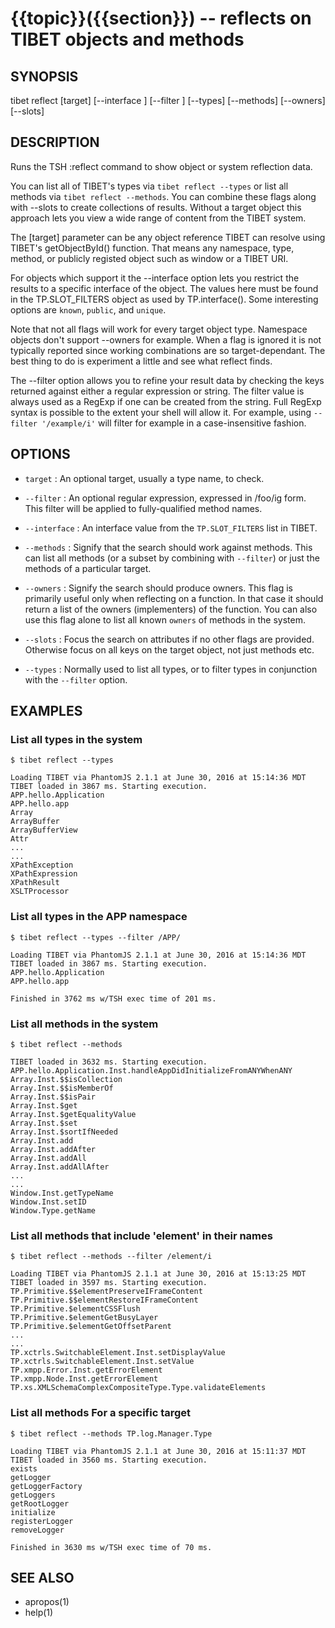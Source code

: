{{topic}}({{section}}) -- reflects on TIBET objects and methods
=============================================

## SYNOPSIS

tibet reflect [target] [--interface <interface>]
    [--filter <filter>] [--types] [--methods] [--owners] [--slots]

## DESCRIPTION

Runs the TSH :reflect command to show object or system reflection data.

You can list all of TIBET's types via `tibet reflect --types` or list all
methods via `tibet reflect --methods`. You can combine these flags along
with --slots to create collections of results. Without a target object this
approach lets you view a wide range of content from the TIBET system.

The [target] parameter can be any object reference TIBET can resolve
using TIBET's getObjectById() function. That means any namespace, type,
method, or publicly registed object such as window or a TIBET URI.

For objects which support it the --interface option lets you restrict
the results to a specific interface of the object. The values here must
be found in the TP.SLOT\_FILTERS object as used by TP.interface(). Some
interesting options are `known`, `public`, and `unique`.

Note that not all flags will work for every target object type. Namespace
objects don't support --owners for example. When a flag is ignored it is
not typically reported since working combinations are so target-dependant.
The best thing to do is experiment a little and see what reflect finds.

The --filter option allows you to refine your result data by checking the
keys returned against either a regular expression or string. The filter value
is always used as a RegExp if one can be created from the string. Full RegExp
syntax is possible to the extent your shell will allow it. For example, using
`--filter '/example/i'` will filter for example in a case-insensitive fashion.

## OPTIONS

  * `target` :
    An optional target, usually a type name, to check.

  * `--filter` :
    An optional regular expression, expressed in /foo/ig form. This filter will
be applied to fully-qualified method names.

  * `--interface` :
    An interface value from the `TP.SLOT_FILTERS` list in TIBET.

  * `--methods` :
    Signify that the search should work against methods. This can list all
methods (or a subset by combining with `--filter`) or just the methods of a
particular target.

  * `--owners` :
    Signify the search should produce owners. This flag is primarily useful only
when reflecting on a function. In that case it should return a list of the
owners (implementers) of the function. You can also use this flag alone to list
all known `owners` of methods in the system.

  * `--slots` :
    Focus the search on attributes if no other flags are provided. Otherwise
focus on all keys on the target object, not just methods etc.

  * `--types` :
    Normally used to list all types, or to filter types in conjunction with the
`--filter` option.

## EXAMPLES

### List all types in the system

    $ tibet reflect --types

    Loading TIBET via PhantomJS 2.1.1 at June 30, 2016 at 15:14:36 MDT
    TIBET loaded in 3867 ms. Starting execution.
    APP.hello.Application
    APP.hello.app
    Array
    ArrayBuffer
    ArrayBufferView
    Attr
    ...
    ...
    XPathException
    XPathExpression
    XPathResult
    XSLTProcessor

### List all types in the APP namespace

    $ tibet reflect --types --filter /APP/

    Loading TIBET via PhantomJS 2.1.1 at June 30, 2016 at 15:14:36 MDT
    TIBET loaded in 3867 ms. Starting execution.
    APP.hello.Application
    APP.hello.app

    Finished in 3762 ms w/TSH exec time of 201 ms.

### List all methods in the system

    $ tibet reflect --methods

    TIBET loaded in 3632 ms. Starting execution.
    APP.hello.Application.Inst.handleAppDidInitializeFromANYWhenANY
    Array.Inst.$$isCollection
    Array.Inst.$$isMemberOf
    Array.Inst.$$isPair
    Array.Inst.$get
    Array.Inst.$getEqualityValue
    Array.Inst.$set
    Array.Inst.$sortIfNeeded
    Array.Inst.add
    Array.Inst.addAfter
    Array.Inst.addAll
    Array.Inst.addAllAfter
    ...
    ...
    Window.Inst.getTypeName
    Window.Inst.setID
    Window.Type.getName

### List all methods that include 'element' in their names

    $ tibet reflect --methods --filter /element/i

    Loading TIBET via PhantomJS 2.1.1 at June 30, 2016 at 15:13:25 MDT
    TIBET loaded in 3597 ms. Starting execution.
    TP.Primitive.$$elementPreserveIFrameContent
    TP.Primitive.$$elementRestoreIFrameContent
    TP.Primitive.$elementCSSFlush
    TP.Primitive.$elementGetBusyLayer
    TP.Primitive.$elementGetOffsetParent
    ...
    ...
    TP.xctrls.SwitchableElement.Inst.setDisplayValue
    TP.xctrls.SwitchableElement.Inst.setValue
    TP.xmpp.Error.Inst.getErrorElement
    TP.xmpp.Node.Inst.getErrorElement
    TP.xs.XMLSchemaComplexCompositeType.Type.validateElements

### List all methods For a specific target

    $ tibet reflect --methods TP.log.Manager.Type

    Loading TIBET via PhantomJS 2.1.1 at June 30, 2016 at 15:11:37 MDT
    TIBET loaded in 3560 ms. Starting execution.
    exists
    getLogger
    getLoggerFactory
    getLoggers
    getRootLogger
    initialize
    registerLogger
    removeLogger

    Finished in 3630 ms w/TSH exec time of 70 ms.


## SEE ALSO

  * apropos(1)
  * help(1)
